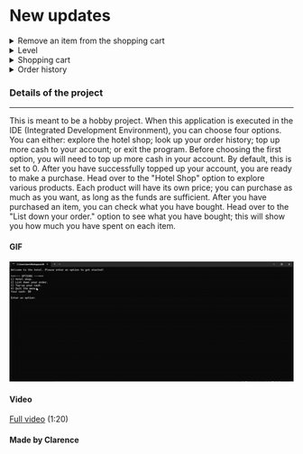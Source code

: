 # New updates
<details>
  <summary>Remove an item from the shopping cart</summary>
  <img src=https://raw.githubusercontent.com/PositionV2024/Hotel_app/main/Screenshot%202024-06-25%20032340.png alt="Shopping cart" width="900" height="400">
  <img src=https://raw.githubusercontent.com/PositionV2024/Hotel_app/main/Screenshot%202024-06-25%20032404.png alt="Shopping cart" width="900" height="400">
</details>

<details>
  <summary>Level</summary>
    Each level contains a certain amount of experience needed to level up. In the future, I can add more functionality to it.
<img src=https://raw.githubusercontent.com/PositionV2024/Hotel_app/main/Screenshot%202024-06-24%20093236.png alt="Level" width="400px" height="400">
</details>

<details>
  <summary>Shopping cart</summary>
    <img src=https://raw.githubusercontent.com/PositionV2024/Hotel_app/main/Screenshot%202024-06-24%20094719.png alt="Shopping cart" width="900px" height="400">
</details>

<details>
  <summary>Order history</summary>
  <img src=https://raw.githubusercontent.com/PositionV2024/Hotel_app/main/Screenshot%202024-06-24%20120915.png alt="Order history" width="900px" height="400">
</details>

### Details of the project
---
This is meant to be a hobby project. When this application is executed in the IDE (Integrated Development Environment), you can choose four options. You can either: explore the hotel shop; look up your order history; top up more cash to your account; or exit the program. Before choosing the first option, you will need to top up more cash in your account. By default, this is set to 0. After you have successfully topped up your account, you are ready to make a purchase. Head over to the "Hotel Shop" option to explore various products. Each product will have its own price; you can purchase as much as you want, as long as the funds are sufficient. After you have purchased an item, you can check what you have bought. Head over to the "List down your order." option to see what you have bought; this will show you how much you have spent on each item.

#### GIF
![Watch the video](https://raw.githubusercontent.com/PositionV2024/Hotel_app/main/ezgif.com-effects.gif)
#### Video
[Full video](https://youtu.be/_vXoWpodXsI?si=GQls5ioPoWfY30U3) (1:20)
#### Made by Clarence
